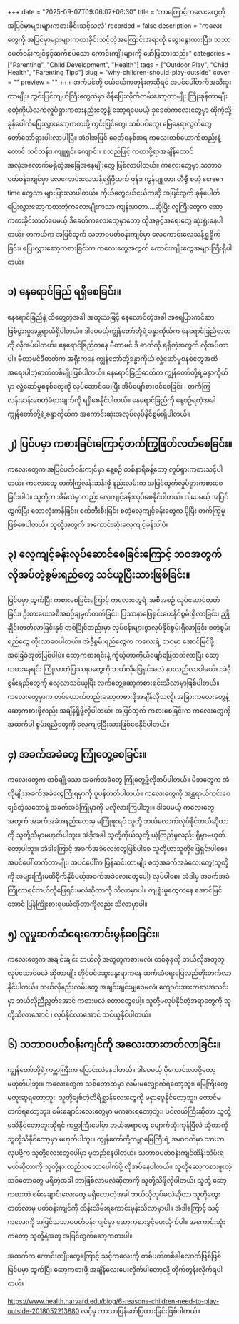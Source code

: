 +++
date = "2025-09-07T09:06:07+06:30"
title = 'ဘာကြောင့်ကလေးတွေကို အပြင်မှာများများကစားခိုင်းသင့်သလဲ'
recorded = false
description = "ကလေးတွေကို အပြင်မှာများများကစားခိုင်းသင့်တဲ့အကြောင်းအရာကို ဆွေးနွေးထားပြီး၊ သဘာဝပတ်ဝန်းကျင်နှင့်ဆက်စပ်သော ကောင်းကျိုးများကို ဖော်ပြထားသည်။"
categories = ["Parenting", "Child Development", "Health"]
tags = ["Outdoor Play", "Child Health", "Parenting Tips"]
slug = "why-children-should-play-outside"
cover = ""
preview = ""
+++
အက်မင်တို့ ငယ်ငယ်ကတုန်းကဆိုရင် အပင်ပေါ်တက်အသီးခူးတာမျိုး၊ ကွင်းပြင်ကျယ်ကြီးတွေထဲမှာ စိန်ပြေးလိုက်တမ်းဆော့တာမျိုး ကြိုးခုန်တာမျိုး စတဲ့ကိုယ်လက်လှုပ်ရှားကစားနည်းတွေနဲ့ ဆော့ရပေမယ့် ခုခေတ်ကလေးတွေမှာ ထိုကဲ့သို့ ခုန်ပေါက်ပြေးလွှားဆော့ကစားဖို့ ကွင်းပြင်တွေ၊ သစ်ပင်တွေ၊ မြေနေရာလွတ်တွေ တော်တော်ရှားပါးလာပါပြီ။ အဲဒါအပြင် ခေတ်စနစ်အရ ကလေးတစ်ယောက်တည်းနဲ့တောင် သင်တန်း၊ ကျူရှင်၊ ကျောင်း၊ စသည်ဖြင့် ကစားဖို့ရာအချိန်တောင် အလုံအလောက်မရှိတဲ့အခြေအနေမျိုးတွေ ဖြစ်လာပါတယ်။ ကလေးတွေမှာ သဘာဝပတ်ဝန်းကျင်မှာ လေကောင်းလေသန့်ရရှိဖို့ထက် ဖုန်း၊ ကွန်ပျူတာ၊ တီဗွီ စတဲ့ screen time တွေသာ များပြားလာပါတယ်။ ကိုယ်တွေငယ်ငယ်ကဆို အပြင်ထွက် ခုန်ပေါက်ပြေးလွှားဆော့ကစားတဲ့ကလေးမျိုးကသာ ကျန်းမာတာ….ဆိုပြီး လူကြီးတွေက ဆော့ကစားခိုင်းတတ်ပေမယ့် ဒီခေတ်ကလေးတွေမှာတော့ ထိုအခွင့်အရေးတွေ ဆုံးရှုံးနေပါတယ်။ တကယ်က အပြင်ထွက် သဘာဝပတ်ဝန်းကျင်မှာ လေကောင်းလေသန့်ရှုရှိုက်ခြင်း၊ ပြေးလွှားဆော့ကစားခြင်းက ကလေးတွေအတွက် ကောင်းကျိုးတွေအများကြီးရှိပါတယ်။

## ၁) နေရောင်ခြည် ရရှိစေခြင်း။
နေရောင်ခြည်နဲ့ ထိတွေ့တဲ့အခါ အထူးသဖြင့် နေလောင်တဲ့အခါ အရေပြားကင်ဆာဖြစ်ပွားမှုအန္တရာယ်ရှိပါတယ်။ ဒါပေမယ့်ကျွန်တော်တို့ရဲ့ခန္ဓာကိုယ်က နေရောင်ခြည်ဓာတ်ကို လိုအပ်ပါတယ်။ နေရောင်ခြည်ကနေ ဗီတာမင် ဒီ ဓာတ်ကို ရရှိတဲ့အတွက် လိုအပ်တာပါ။ ဗီတာမင်ဒီဓာတ်က အရိုးကနေ ကျွန်တော်တို့ခန္ဓာကိုယ် လှုံ့ဆော်မှုစနစ်တွေအထိ အရေးပါတဲ့ဓာတ်တစ်မျိုးဖြစ်ပါတယ်။ နေရောင်ခြည်ဓာတ်က ကျွန်တော်တို့ရဲ့ခန္ဓာကိုယ်မှာ လှုံ့ဆော်မှုစနစ်တွေကို လုပ်ဆောင်ပေးပြီး အိပ်ပျော်စားဝင်စေခြင်း ၊ တက်ကြွလန်းဆန်းစေတဲ့ခံစားချက်ကို ရရှိစေနိုင်ပါတယ်။ နေရောင်ခြည်ကို နေ့စဉ်ရတဲ့အခါ ကျွန်တော်တို့ရဲ့ခန္ဓာကိုယ်က အကောင်းဆုံးအလုပ်လုပ်နိင်စွမ်းရှိပါတယ်။

## ၂) ပြင်ပမှာ ကစားခြင်းကြောင့်တက်ကြွဖြတ်လတ်စေခြင်း။
ကလေးတွေက အပြင်ပတ်ဝန်းကျင်မှာ နေ့စဉ် တစ်နာရီခန့်တော့ လှုပ်ရှားကစားသင့်ပါတယ်။ ကလေးတွေ တက်ကြွလန်းဆန်းဖို့ နည်းလမ်းက အပြင်ထွက်လှုပ်ရှားကစားစေခြင်းပါပဲ။ သူတို့က အိမ်ထဲမှာလည်း လေ့ကျင့်ခန်းလုပ်စေနိုင်ပါတယ်။ ဒါပေမယ့် အပြင်ထွက်ပြီး ဘောလုံးကန်ခြင်း၊ စက်ဘီးစီးခြင်း စတဲ့လေ့ကျင့်ခန်းတွေက ပိုပြီး တက်ကြွမှုဖြစ်စေပါတယ်။ သူတို့အတွက် အကောင်းဆုံးလေ့ကျင့်ခန်းပါပဲ။

## ၃) လေ့ကျင့်ခန်းလုပ်ဆောင်စေခြင်းကြောင့် ဘဝအတွက်လိုအပ်တဲ့စွမ်းရည်တွေ သင်ယူပြီးသားဖြစ်ခြင်း။
ပြင်ပမှာ ထွက်ပြီး ကစားစေခြင်းကြောင့် ကလေးတွေရဲ့ အစီအစဉ် လုပ်ဆောင်တတ်ခြင်း၊ ဦးစားပေးအစီအစဉ်ချမှတ်တတ်ခြင်း၊ ပြဿနာဖြေရှင်းပေးနိုင်စွမ်းရှိလာခြင်း၊ ညှိုနှိုင်းတတ်လာခြင်းနှင့် တစ်ပြိုင်တည်းမှာ လုပ်ငန်းများစွာလုပ်နိုင်စွမ်းရှိလာခြင်း စတဲ့စွမ်းရည်တွေ တိုးလာစေပါတယ်။ အဲဒီ့စွမ်းရည်တွေက ကလေးရဲ့ ဘဝမှာ အောင်မြင်ဖို့ အခြေခံအုတ်မြစ်ပါပဲ။ ဆော့ကစားရင်းနဲ့ ကိုယ့်ဟာကိုယ်ဖျော်ဖြေတတ်လာပြီး ဆော့ကစားနေရင်း ကြုံလာတဲ့ပြဿနာတွေကို ဘယ်လိုဖြေရှင်းမလဲ နားလည်လာပါမယ်။ အဲဒီ့ စွမ်းရည်တွေကို လေ့လာသင်ယူပြီး လက်တွေ့ဆော့ကစားရင်းသိလာမှာဖြစ်ပါတယ်။ ကလေးတွေမှာက တစ်ယောက်တည်းဆော့ကစားဖို့အချိန်လိုသလို၊ အခြားကလေးတွေနဲ့ဆော့ကစားဖို့လည်း အချိန်ရှိဖို့လိုပါတယ်။ အပြင်ထွက် ကစားစေခြင်းက ကလေးတွေကို အထက်ပါ စွမ်းရည်တွေကို လေ့ကျင့်ပြီးသားဖြစ်စေနိုင်ပါတယ်။

## ၄) အခက်အခဲတွေ ကြုံတွေ့စေခြင်း။
ကလေးတွေက တစ်ချို့သော အခက်အခဲတွေ ကြုံတွေ့ဖို့လိုအပ်ပါတယ်။ မိဘတွေက အဲလိုမျိုးအခက်အခဲတွေကြုံရမှာကို ပူပန်တတ်ပါတယ်။ ကလေးတွေကို အန္တရာယ်ကင်းစေချင်တဲ့သဘောနဲ့ အခက်အခဲကြုံမှာကို မလိုလားကြပါဘူး။ ဒါပေမယ့် ကလေးတွေအတွက် အခက်အခဲအနည်းလေးမှ မကြုံဖူးရင် သူတို့ ဘယ်လောက်လုပ်နိုင်တယ်ဆိုတာကို သူတို့သိမှာမဟုတ်ပါဘူး။ အဲဒီ့အခါ သူတို့ကိုယ်သူတို့ ယုံကြည်မှုလည်း ရှိမှာမဟုတ်တော့ပါဘူး။ အဲဒါကြောင့် အခက်အခဲလေးတွေဖြစ်ပါစေ သူတို့ဟာသူတို့ဖြေရှင်းပါစေ။ အပင်ပေါ် တက်တာမျိုး၊ အပင်ပေါ်က ပြန်ဆင်းတာမျိုး စတဲ့အခက်အခဲလေးတွေ(သူတို့ကို အများကြီးမထိခိုက်နိုင်မယ့်အခက်အခဲလေးတွေပေါ့) လုပ်ပါစေ။ အဲဒါမှ အခက်အခဲကြုံလာရင်ဘယ်လိုဖြေရှင်းမလဲဆိုတာကို သိလာမှာပါ။ ကျရှုံးမှုတွေကနေ အောင်မြင်အောင် ပြန်ကြိုးစားရမယ်ဆိုတာကိုလည်း သိလာမှာပါ။

## ၅) လူမှုဆက်ဆံရေးကောင်းမွန်စေခြင်း။
ကလေးတွေက အချင်းချင်း ဘယ်လို အတူတူကစားမလဲ၊ တစ်ခုခုကို ဘယ်လိုအတူတူ လုပ်ဆောင်မလဲ ဆိုတာမျိုး တိုင်ပင်ဆွေးနွေးရာကနေ ဆက်ဆံရေးပြေလည်တိုးတက်လာနိုင်ပါတယ်။ ဘယ်လိုနည်းလမ်းတွေ အချင်းချင်းမျှဝေမလဲ၊ ကျောင်းအားကစားအသင်းမှာ ဘယ်လိုညီညွှတ်အောင် ကစားမလဲ စတာတွေပေါ့။ သူတို့မလုပ်နိုင်တဲ့အရာတွေကို သူတို့သိလာအောင် ၊ လုပ်နိုင်လာအောင် သင်ယူနိုင်ပါတယ်။

## ၆) သဘာဝပတ်ဝန်းကျင်ကို အလေးထားတတ်လာခြင်း။
ကျွန်တော်တို့ရဲ့ကမ္ဘာကြီးက ပြောင်းလဲနေပါတယ်။ ဒါပေမယ့် ပိုကောင်းလာဖို့တော့မဟုတ်ပါဘူး။ ကလေးတွေက သစ်တောထဲမှာ လမ်းမလျှောက်ရတော့ဘူး၊ မြေကြီးတွေ မတူးဆွရတော့ဘူး၊ သူတို့ချစ်တဲ့တိရိစ္ဆာန်လေးတွေကို မရှာဖွေနိုင်တော့ဘူး၊ တောင်မတက်ရတော့ဘူး၊ စမ်းချောင်းလေးတွေမှာ မကစားရတော့ဘူး၊ ပင်လယ်ကြီးဆိုတာ သူတို့မသိနိုင်တော့ဘူးဆိုရင် ကမ္ဘာကြီးပေါ်မှာ ဘယ်အရာတွေ ပျောက်ဆုံးကုန်ပြီလဲ ဆိုတာကို သူတို့သိနိုင်တော့မှာ မဟုတ်ပါဘူး။ ကျွန်တော်တို့ကမ္ဘာမြေကြီးရဲ့ အနာဂတ်မှာ သာယာလှပဖို့က သူတို့လေးတွေပေါ်မှာ မူတည်နေပါတယ်။ သဘာဝပတ်ဝန်းကျင်ထိန်းသိမ်းရမယ်ဆိုတာကို သူတို့နားလည်သဘောပေါက်ဖို့ လိုအပ်နေပါတယ်။ သူတို့ဆော့ကစားဖူးတဲ့ သစ်တောတွေ မရှိတဲ့အခါ ဘာဖြစ်လာမလဲဆိုတာကို သူတို့သိဖို့လိုပါတယ်၊ သူတို့ ဆော့ကစားတဲ့ စမ်းချောင်းလေးတွေ မရှိတော့တဲ့အခါ ဘယ်လိုလုပ်မလဲဆိုတာ သူတို့တွေးတတ်လာမှ ပတ်ဝန်းကျင်ကို ထိန်းသိမ်းရကောင်းမှန်းသိလာမှာပါ။ အဲဒါကြောင့် သင့်ကလေးကို အပြင်သဘာဝပတ်ဝန်းကျင်မှာ ဆော့ကစားခွင့်ပေးလိုက်ပါ။ အကောင်းဆုံးကတော့ သူတို့နဲ့အတူ အပြင်ထွက်ဆော့ကစားပါ။

အထက်က ကောင်းကျိုးတွေကြောင့် သင့်ကလေးကို တစ်ပတ်တစ်ခါလောက်ဖြစ်ဖြစ် ပြင်ပမှာ ထွက်ပြီး ဆော့ကစားဖို့ အချိန်လေးပေးလိုက်ပါတော့လို့ တိုက်တွန်းလိုက်ရပါတယ်။

https://www.health.harvard.edu/blog/6-reasons-children-need-to-play-outside-2018052213880 လင့်မှ ဘာသာပြန်ဖော်ပြထားခြင်းဖြစ်ပါတယ်။